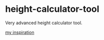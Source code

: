 # height-calculator-tool
Very advanced height calculator tool.

[my inspiration](https://www.reddit.com/r/ProgrammerHumor/comments/vlah6i/first_project_be_like/)
